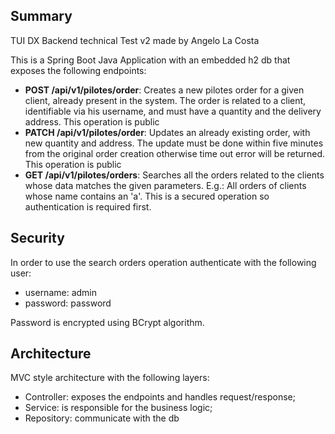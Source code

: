 ## Summary
TUI DX Backend technical Test v2 made by Angelo La Costa

This is a Spring Boot Java Application with an embedded h2 db that exposes the following endpoints:
- **POST /api/v1/pilotes/order**: Creates a new pilotes order for a given client, already present in the system. The order is related to a client, identifiable via his username, and must have a quantity and the delivery address. This operation is public
- **PATCH /api/v1/pilotes/order**: Updates an already existing order, with new quantity and address. The update must be done within five minutes from the original order creation otherwise time out error will be returned. This operation is public
- **GET /api/v1/pilotes/orders**: Searches all the orders related to the clients whose data matches the given parameters. E.g.: All orders of clients whose name contains an 'a'. This is a secured operation so authentication is required first.

## Security 
In order to use the search orders operation authenticate with the following user:
- username: admin
- password: password

Password is encrypted using BCrypt algorithm.

## Architecture
MVC style architecture with the following layers:

- Controller: exposes the endpoints and handles request/response;
- Service: is responsible for the business logic;
- Repository: communicate with the db
 



